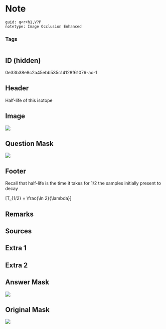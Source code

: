 # Note
```
guid: q<r+h1,V?P
notetype: Image Occlusion Enhanced
```

### Tags
```
```

## ID (hidden)
0e33b38e8c2a45ebb535c14128f61076-ao-1

## Header
Half-life of this isotope

## Image
<img src="tmpeky_3no3.png" />

## Question Mask
<img src="0e33b38e8c2a45ebb535c14128f61076-ao-1-Q.svg" />

## Footer
Recall that half-life is the time it takes for 1/2 the samples initially present to decay

\[T_{1/2} = \frac{\ln 2}{\lambda}\]

## Remarks


## Sources


## Extra 1


## Extra 2


## Answer Mask
<img src="0e33b38e8c2a45ebb535c14128f61076-ao-1-A.svg" />

## Original Mask
<img src="0e33b38e8c2a45ebb535c14128f61076-ao-O.svg">
